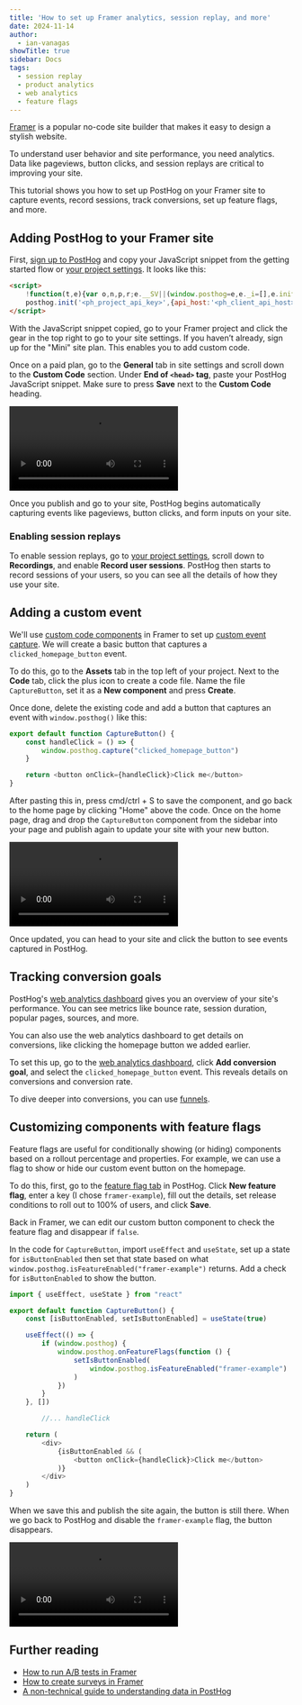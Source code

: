 ```yaml
---
title: 'How to set up Framer analytics, session replay, and more'
date: 2024-11-14
author:
  - ian-vanagas
showTitle: true
sidebar: Docs
tags:
  - session replay
  - product analytics
  - web analytics
  - feature flags
---
```


[Framer](https://www.framer.com/) is a popular no-code site builder that makes it easy to design a stylish website.

To understand user behavior and site performance, you need analytics. Data like pageviews, button clicks, and session replays are critical to improving your site. 

This tutorial shows you how to set up PostHog on your Framer site to capture events, record sessions, track conversions, set up feature flags, and more.

## Adding PostHog to your Framer site

First, [sign up to PostHog](https://us.posthog.com/signup) and copy your JavaScript snippet from the getting started flow or [your project settings](https://us.posthog.com/settings/project). It looks like this:

```html
<script>
    !function(t,e){var o,n,p,r;e.__SV||(window.posthog=e,e._i=[],e.init=function(i,s,a){function g(t,e){var o=e.split(".");2==o.length&&(t=t[o[0]],e=o[1]),t[e]=function(){t.push([e].concat(Array.prototype.slice.call(arguments,0)))}}(p=t.createElement("script")).type="text/javascript",p.crossOrigin="anonymous",p.async=!0,p.src=s.api_host.replace(".i.posthog.com","-assets.i.posthog.com")+"/static/array.js",(r=t.getElementsByTagName("script")[0]).parentNode.insertBefore(p,r);var u=e;for(void 0!==a?u=e[a]=[]:a="posthog",u.people=u.people||[],u.toString=function(t){var e="posthog";return"posthog"!==a&&(e+="."+a),t||(e+=" (stub)"),e},u.people.toString=function(){return u.toString(1)+".people (stub)"},o="init capture register register_once register_for_session unregister unregister_for_session getFeatureFlag getFeatureFlagPayload isFeatureEnabled reloadFeatureFlags updateEarlyAccessFeatureEnrollment getEarlyAccessFeatures on onFeatureFlags onSessionId getSurveys getActiveMatchingSurveys renderSurvey canRenderSurvey getNextSurveyStep identify setPersonProperties group resetGroups setPersonPropertiesForFlags resetPersonPropertiesForFlags setGroupPropertiesForFlags resetGroupPropertiesForFlags reset get_distinct_id getGroups get_session_id get_session_replay_url alias set_config startSessionRecording stopSessionRecording sessionRecordingStarted captureException loadToolbar get_property getSessionProperty createPersonProfile opt_in_capturing opt_out_capturing has_opted_in_capturing has_opted_out_capturing clear_opt_in_out_capturing debug".split(" "),n=0;n<o.length;n++)g(u,o[n]);e._i.push([i,s,a])},e.__SV=1)}(document,window.posthog||[]);
    posthog.init('<ph_project_api_key>',{api_host:'<ph_client_api_host>', person_profiles: 'identified_only' })
</script>
```

With the JavaScript snippet copied, go to your Framer project and click the gear in the top right to go to your site settings. If you haven’t already, sign up for the "Mini" site plan. This enables you to add custom code.

Once on a paid plan, go to the **General** tab in site settings and scroll down to the **Custom Code** section. Under **End of `<head>` tag**, paste your PostHog JavaScript snippet. Make sure to press **Save** next to the **Custom Code** heading. 

![Installing the script](https://res.cloudinary.com/dmukukwp6/video/upload/framer_41ee7b77bf.mp4)

Once you publish and go to your site, PostHog begins automatically capturing events like pageviews, button clicks, and form inputs on your site.

<ProductScreenshot
  imageLight = "https://res.cloudinary.com/dmukukwp6/image/upload/Clean_Shot_2024_11_14_at_09_56_08_2x_2c523f9cd1.png"
  imageDark = "https://res.cloudinary.com/dmukukwp6/image/upload/Clean_Shot_2024_11_14_at_09_56_19_2x_038876a5dc.png"
  classes="rounded"
  alt="PostHog autocapture"
/>

### Enabling session replays

To enable session replays, go to [your project settings](https://app.posthog.com/project/settings#recordings), scroll down to **Recordings**, and enable **Record user sessions**. PostHog then starts to record sessions of your users, so you can see all the details of how they use your site.

## Adding a custom event

We'll use [custom code components](https://www.framer.com/developers/components/introduction) in Framer to set up [custom event capture](/docs/libraries/js#capturing-events). We will create a basic button that captures a `clicked_homepage_button` event.

To do this, go to the **Assets** tab in the top left of your project. Next to the **Code** tab, click the plus icon to create a code file. Name the file `CaptureButton`, set it as a **New component** and press **Create**.

Once done, delete the existing code and add a button that captures an event with `window.posthog()` like this:

```js
export default function CaptureButton() {
    const handleClick = () => {
        window.posthog.capture("clicked_homepage_button")
    }

    return <button onClick={handleClick}>Click me</button>
}
```

After pasting this in, press cmd/ctrl + S to save the component, and go back to the home page by clicking "Home" above the code. Once on the home page, drag and drop the `CaptureButton` component from the sidebar into your page and publish again to update your site with your new button.

![Framer button video](https://res.cloudinary.com/dmukukwp6/video/upload/v1710055416/posthog.com/contents/images/tutorials/framer-analytics/framer-button.mp4)

Once updated, you can head to your site and click the button to see events captured in PostHog.

<ProductScreenshot
  imageLight = "https://res.cloudinary.com/dmukukwp6/image/upload/Clean_Shot_2024_11_14_at_10_06_15_2x_8a1294b536.png"
  imageDark = "https://res.cloudinary.com/dmukukwp6/image/upload/Clean_Shot_2024_11_14_at_10_06_03_2x_ede3a3286d.png"
  classes="rounded"
  alt="PostHog custom event capture"
/>

## Tracking conversion goals

PostHog's [web analytics dashboard](/docs/web-analytics/dashboard) gives you an overview of your site's performance. You can see metrics like bounce rate, session duration, popular pages, sources, and more.

You can also use the web analytics dashboard to get details on conversions, like clicking the homepage button we added earlier.

To set this up, go to the [web analytics dashboard](https://us.posthog.com/web), click **Add conversion goal**, and select the `clicked_homepage_button` event. This reveals details on conversions and conversion rate.

<ProductScreenshot
  imageLight = "https://res.cloudinary.com/dmukukwp6/image/upload/Clean_Shot_2024_11_14_at_10_30_54_2x_3711b5b414.png"
  imageDark = "https://res.cloudinary.com/dmukukwp6/image/upload/Clean_Shot_2024_11_14_at_10_31_06_2x_b630b8ddb4.png"
  classes="rounded"
  alt="Web analytics conversions"
/>

To dive deeper into conversions, you can use [funnels](/docs/product-analytics/funnels).

## Customizing components with feature flags

Feature flags are useful for conditionally showing (or hiding) components based on a rollout percentage and properties. For example, we can use a flag to show or hide our custom event button on the homepage.

To do this, first, go to the [feature flag tab](https://us.posthog.com/feature_flags) in PostHog. Click **New feature flag**, enter a key (I chose `framer-example`), fill out the details, set release conditions to roll out to 100% of users, and click **Save**.

Back in Framer, we can edit our custom button component to check the feature flag and disappear if `false`. 

In the code for `CaptureButton`, import `useEffect` and `useState`, set up a state for `isButtonEnabled` then set that state based on what `window.posthog.isFeatureEnabled("framer-example")` returns. Add a check for `isButtonEnabled` to show the button.

```js
import { useEffect, useState } from "react"

export default function CaptureButton() {
    const [isButtonEnabled, setIsButtonEnabled] = useState(true)

    useEffect(() => {
        if (window.posthog) {
            window.posthog.onFeatureFlags(function () {
                setIsButtonEnabled(
                    window.posthog.isFeatureEnabled("framer-example")
                )
            })
        }
    }, [])

		//... handleClick

    return (
        <div>
            {isButtonEnabled && (
                <button onClick={handleClick}>Click me</button>
            )}
        </div>
    )
}
```

When we save this and publish the site again, the button is still there. When we go back to PostHog and disable the `framer-example` flag, the button disappears.

![Feature flag video](https://res.cloudinary.com/dmukukwp6/video/upload/v1710055416/posthog.com/contents/images/tutorials/framer-analytics/flag.mp4)

## Further reading

- [How to run A/B tests in Framer](/tutorials/framer-ab-tests)
- [How to create surveys in Framer](/tutorials/framer-surveys)
- [A non-technical guide to understanding data in PostHog](/tutorials/non-technical-guide-to-data)
